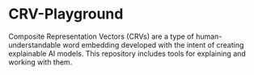 # CRV-Playground
Composite Representation Vectors (CRVs) are a type of human-understandable word embedding developed with the intent of creating explainable AI models. This repository includes tools for explaining and working with them. 



